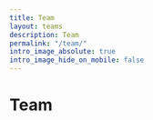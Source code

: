 ```yaml
---
title: Team
layout: teams
description: Team
permalink: "/team/"
intro_image_absolute: true
intro_image_hide_on_mobile: false
---
```


# Team

